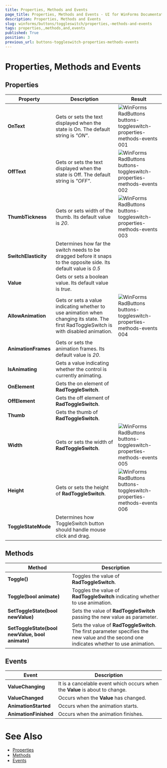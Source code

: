 ```yaml
---
title: Properties, Methods and Events
page_title: Properties, Methods and Events - UI for WinForms Documentation
description: Properties, Methods and Events
slug: winforms/buttons/toggleswitch/properties,-methods-and-events
tags: properties,,methods,and,events
published: True
position: 3
previous_url: buttons-toggleswitch-properties-methods-events
---
```


# Properties, Methods and Events



## Properties

|Property|Description|Result|
|----|----|----|
|__OnText__|Gets or sets the text displayed when the state is On. The default string is *"ON"*.|![WinForms RadButtons buttons-toggleswitch-properties-methods-events 001](images/buttons-toggleswitch-properties-methods-events001.png)|
|__OffText__|Gets or sets the text displayed when the state is Off. The default string is *"OFF"*.|![WinForms RadButtons buttons-toggleswitch-properties-methods-events 002](images/buttons-toggleswitch-properties-methods-events002.png)|
|__ThumbTickness__|Gets or sets width of the thumb. Its default value is *20*.|![WinForms RadButtons buttons-toggleswitch-properties-methods-events 003](images/buttons-toggleswitch-properties-methods-events003.png)|
|__SwitchElasticity__|Determines how far the switch needs to be dragged before it snaps to the opposite side. Its default value is *0.5*||
|__Value__|Gets or sets a boolean value. Its default value is *true*.||
|__AllowAnimation__|Gets or sets a value indicating whether to use animation when changing its state. The first RadToggleSwitch is with disabled animation.|![WinForms RadButtons buttons-toggleswitch-properties-methods-events 004](images/buttons-toggleswitch-properties-methods-events004.gif)|
|__AnimationFrames__|Gets or sets the animation frames. Its default value is *20*.||
|__IsAnimating__|Gets a value indicating whether the control is currently animating.||
|__OnElement__|Gets the on element of __RadToggleSwitch__.||
|__OffElement__|Gets the off element of __RadToggleSwitch__.||
|__Thumb__|Gets the thumb of __RadToggleSwitch__.||
|__Width__|Gets or sets the width of __RadToggleSwitch__.|![WinForms RadButtons buttons-toggleswitch-properties-methods-events 005](images/buttons-toggleswitch-properties-methods-events005.png) |
|__Height__|Gets or sets the height of __RadToggleSwitch__.|![WinForms RadButtons buttons-toggleswitch-properties-methods-events 006](images/buttons-toggleswitch-properties-methods-events006.png)|
|__ToggleStateMode__|Determines how ToggleSwitch button should handle mouse click and drag.|

## Methods

|Method|Description|
|----|----|
|__Toggle()__|Toggles the value of __RadToggleSwitch__.|
|__Toggle(bool animate)__|Toggles the value of __RadToggleSwitch__ indicating whether to use animation.|
|__SetToggleState(bool newValue)__|Sets the value of __RadToggleSwitch__ passing the new value as parameter.|
|__SetToggleState(bool newValue, bool animate)__|Sets the value of __RadToggleSwitch__. The first parameter specifies the new value and the second one indicates whether to use animation.|
         
## Events

|Event|Description|
|----|----|
|__ValueChanging__|It is a cancelable event which occurs when the __Value__ is about to change.|
|__ValueChanged__|Occurs when the __Value__ has changed.|
|__AnimationStarted__|Occurs when the animation starts.|
|__AnimationFinished__|Occurs when the animation finishes.|
            
# See Also 
* [Properties](https://docs.telerik.com/devtools/winforms/api/telerik.wincontrols.ui.radtoggleswitch.html#properties)
* [Methods](https://docs.telerik.com/devtools/winforms/api/telerik.wincontrols.ui.radtoggleswitch.html#methods)
* [Events](https://docs.telerik.com/devtools/winforms/api/telerik.wincontrols.ui.radtoggleswitch.html#events)
